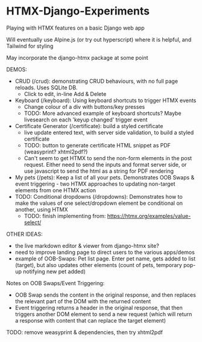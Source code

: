 # HTMX-Django-Experiments
 Playing with HTMX features on a basic Django web app

 Will eventually use Alpine.js (or try out hyperscript) where it is helpful, and Tailwind for styling 

 May incorporate the django-htmx package at some point

 DEMOS:
 - CRUD (/crud): demonstrating CRUD behaviours, with no full page reloads. Uses SQLite DB.
    - Click to edit, in-line Add & Delete 
 - Keyboard (/keyboard): Using keyboard shortcuts to trigger HTMX events
    - Change colour of a div with buttons/key presses
    - TODO: More advanced example of keyboard shortcuts? Maybe livesearch on each 'keyup changed' trigger event
 - Certificate Generator (/certificate): build a styled certificate
    - live update entered text, with server side validation, to build a styled certificate
    - TODO: button to generate certificate HTML snippet as PDF (weasyprint? xhtml2pdf?)
     - Can't seem to get HTMX to send the non-form elements in the post request. Either need to send the inputs and format server side, or use javascript to send the html as a string for PDF rendering
 - My pets (/pets): Keep a list of all your pets. Demonstrates OOB Swaps & event triggering - two HTMX approaches to updating non-target elements from one HTMX action
- TODO: Conditional dropdowns (/dropdowns): Demonstrates how to make the values of one select/dropdown element be conditional on another, using HTMX
   - TODO: finish implementing from: https://htmx.org/examples/value-select/

OTHER IDEAS:
 - the live markdown editor & viewer from django-htmx site?
 - need to improve landing page to direct users to the various apps/demos
 - example of OOB-Swaps: Pet list page. Enter pet name, gets added to list (target), but also updates other elements (count of pets, temporary pop-up notifying new pet added)

Notes on OOB Swaps/Event Triggering:
- OOB Swap sends the content in the original response, and then replaces the relevant part of the DOM with the returned content
- Event triggering returns a header in the original response, that then triggers another DOM element to send a new request (which will return a response with content that can replace the target element)

 TODO: remove weasyprint & dependencies, then try xhtml2pdf